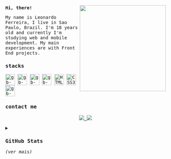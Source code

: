 <samp>
  <img align="right" src="https://cdn.discordapp.com/attachments/1094416594156920955/1108574064232108084/8E8A8FCC-B497-4EDA-B6FA-C8982D2D2556.jpg" height="270px">
  <b>Hi, there!</b>
  <p align="left">My name is Leonardo Ferreira, I live in Sao Paulo, Brazil. I'm 18 years old and currently I'm studying web and mobile development. My main experiences are with Front End projects.</p>

  <h3>stacks</h3>

  <img align="center" alt="gb-js" height="35" width="30" src="https://cdn.jsdelivr.net/gh/devicons/devicon/icons/javascript/javascript-original.svg">
  <img align="center" alt="gb-kotlin" height="35" width="30" src="https://cdn.jsdelivr.net/gh/devicons/devicon/icons/kotlin/kotlin-original.svg" />
  <img align="center" alt="gb-csharp" height="35" width="30" src="https://cdn.jsdelivr.net/gh/devicons/devicon/icons/csharp/csharp-original.svg" />
  <img align="center" alt="gb-node" height="35" width="30" src="https://cdn.jsdelivr.net/gh/devicons/devicon/icons/nodejs/nodejs-original.svg">
  <img align="center" src="https://raw.githubusercontent.com/danielcranney/readme-generator/main/public/icons/skills/html5-colored.svg" width="30" height="35" alt="HTML5" />
  <img align="center" src="https://raw.githubusercontent.com/danielcranney/readme-generator/main/public/icons/skills/css3-colored.svg" width="30" height="35" alt="CSS3" />
  <img align="center" alt="gb-git" height="35" width="30" src="https://cdn.jsdelivr.net/gh/devicons/devicon/icons/git/git-original.svg" />
 

  <h3>contact me</h3>
  <p align="center">  
    <a href="https://www.linkedin.com/in/leoonaardoferreira/" alt="Linkedin" target="_blank">
      <img src="https://img.shields.io/badge/-linkedin-white.svg?style=for-the-badge&logo=linkedin&logoColor=0da975">
    </a>
    <a href="mailto:devleoonardoferreira@gmail.com" target="_blank" rel="noopener noreferrer">
      <img src="https://img.shields.io/badge/-gmail-white?style=for-the-badge&logo=gmail&logoColor=0da975">
    </a>
  </p>

  <details>
    <summary><h3>GitHub Stats</h3><i>(ver mais)</i></summary>
    <br>
    <div align="center">
      <a href = "https://github.com/leoonardoferreira">
        <img height="180em" src="https://github-readme-stats.vercel.app/api/top-langs/?username=leoonardoferreira&langs_count=6&layout=compact&line_height=30&locale=pt-br&theme=great-gatsby">
        <!--<img height="180em" src="https://streak-stats.demolab.com?user=leoonardoferreira&theme=great-gatsby&locale=pt_BR&fire=d95757&stroke=ffa424">-->
      </a>
    </div>
    <br>
    <br>
    <div align="center">
      <b>profile views</b>
      <br>
      <BR>
      <img src="https://komarev.com/ghpvc/?username=leoonardoferreira&style=flat-square&color=grey&label="">
    </div>
  </details>

</samp>
